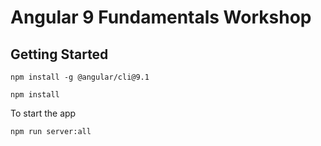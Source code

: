 # Angular 9 Fundamentals Workshop

## Getting Started

```
npm install -g @angular/cli@9.1
```

```
npm install
```

To start the app

```
npm run server:all
```

